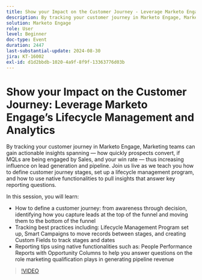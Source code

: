 ```yaml
---
title: Show your Impact on the Customer Journey - Leverage Marketo Engage’s Lifecycle Management and Analytics
description: By tracking your customer journey in Marketo Engage, Marketing teams can gain actionable insights spanning — how quickly prospects convert, if MQLs are being engaged by Sales, and your win rate — thus increasing influence on lead generation and pipeline. Join us live as we teach you how to define customer journey stages, set up a lifecycle management program, and how to use native functionalities to pull insights that answer key reporting questions.    In this session, you will learn   How to define a customer journey  from awareness through decision, identifying how you capture leads at the top of the funnel and moving them to the bottom of the funnel    Tracking best practices including Lifecycle Management Program set up, Smart Campaigns to move records between stages, and creating Custom Fields to track stages and dates   Reporting tips using native functionalities such as People Performance Reports with Opportunity Columns to help you answer questions on the role marketing qualification plays in generating pipeline revenue
solution: Marketo Engage
role: User
level: Beginner
doc-type: Event
duration: 2447
last-substantial-update: 2024-08-30
jira: KT-16002
exl-id: d1d2bbdb-1020-4a9f-8f9f-13363776d03b
---
```

# Show your Impact on the Customer Journey: Leverage Marketo Engage’s Lifecycle Management and Analytics

By tracking your customer journey in Marketo Engage, Marketing teams can gain actionable insights spanning — how quickly prospects convert, if MQLs are being engaged by Sales, and your win rate — thus increasing influence on lead generation and pipeline. Join us live as we teach you how to define customer journey stages, set up a lifecycle management program, and how to use native functionalities to pull insights that answer key reporting questions.

 In this session, you will learn:

* How to define a customer journey: from awareness through decision, identifying how you capture leads at the top of the funnel and moving them to the bottom of the funnel
* Tracking best practices including: Lifecycle Management Program set up, Smart Campaigns to move records between stages, and creating Custom Fields to track stages and dates  
* Reporting tips using native functionalities such as: People Performance Reports with Opportunity Columns to help you answer questions on the role marketing qualification plays in generating pipeline revenue

>[!VIDEO](https://video.tv.adobe.com/v/3432945/?learn=on)
